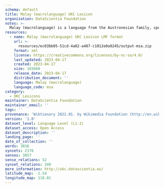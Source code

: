 ```yaml
---
schema: default
title: Malay (macrolanguage) UKC Lexicon
organization: DataScientia Foundation
notes: >-
  Malay (macrolanguage) is a language from the Austronesian family, spoken in Oceania. The UKC Lexicon of Malay (macrolanguage) is represented as a lexico-semantic network. It consists of words, word senses, synsets, as well as sense-level and synset-level relationships.
resources:
  - name: Malay (macrolanguage) UKC Lexicon LMF format
    url: >-
      resources/ec03bb05-51cd-4a02-a487-c1012e0a9245/output-msa.zip
    format: xml
    license: https://creativecommons.org/licenses/by-nc-sa/4.0/
    last_updated: 2023-04-17
    created: 2023-04-17
    size: 165660
    release_date: 2023-04-17
    distribution_document: ''
    language: Malay (macrolanguage)
    language_code: msa
category:
  - UKC Lexicons
maintainer: DataScientia Foundation
maintainer_email: ''
tags: ''
provenance: 'Wiktionary 2022.01. by Wikimedia Foundation (http://en.wiktionary.org); KinDiv: Kinship Diversity 1.0 by Temuulen Khishigsuren (http://ukc.disi.unitn.it/index.php/kinship/); UniMet: Universal Metonymy 1.0 by Temuulen Khishigsuren and Gábor Bella (http://ukc.disi.unitn.it/index.php/metonymy/); MorphyNet 2.0 by Gábor Bella and Khuyagbaatar Batsuren (http://ukc.disi.unitn.it/index.php/morphynet/); Antonymy 1.0 by Gábor Bella (http://ukc.datascientia.eu); Princeton WordNet 2.1 by Princeton University (https://wordnet.princeton.edu)'
version: '1.0'
dataset_level: Language Level (L1-2)
dataset_access: Open Access
dataset_description: ''
landing_page: ''
date_of_collection: ''
words: 3016
synsets: 2176
senses: 3057
sense_relations: 52
synset_relations: 340
more_information: http://ukc.datascientia.eu/
latitude_map: -2.54
longitude_map: 118.01
---
```

